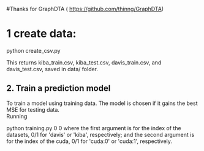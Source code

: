 #Thanks for GraphDTA ( https://github.com/thinng/GraphDTA)
# 1 create data:
python create_csv.py

This returns kiba_train.csv, kiba_test.csv, davis_train.csv, and davis_test.csv, saved in data/ folder. 

## 2. Train a prediction model
To train a model using training data. The model is chosen if it gains the best MSE for testing data.  
Running 

python training.py 0 0 
where the first argument is for the index of the datasets, 0/1 for 'davis' or 'kiba', respectively;
and the second argument is for the index of the cuda, 0/1 for 'cuda:0' or 'cuda:1', respectively.

